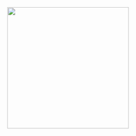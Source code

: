  
 <img height="280em" src="http://piskel-imgstore-b.appspot.com/img/9fceb03a-7a88-11ed-8a1f-ab4478814e97.gif"/> 

  
  
  <!--
pl
 <div styles="display:flex; ">
 <img height="180em" src="https://github-readme-stats.vercel.app/api/top-langs/?username=LauricioX&layout=compact&langs_count=7&theme=cobalt"/>
 <img height="180em" src="https://github-readme-stats.vercel.app/api?username=LauricioX&show_icons=true&theme=cobalt&include_all_commits=true&count_private=true"/> 
 </div>
-->
